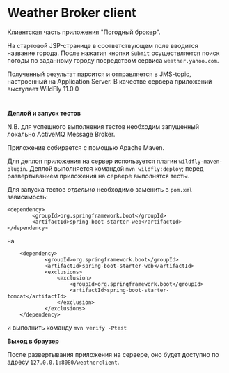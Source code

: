# Weather Broker client

Клиентская часть приложения "Погодный брокер".

На стартовой JSP-странице в соответствующем поле вводится название города.
После нажатия кнопки `Submit` осуществляется поиск погоды по заданному городу
посредством сервиса `weather.yahoo.com`.

Полученный результат парсится и отправляется в JMS-topic, настроенный на Application Server.
 В качестве сервера приложений выступает WildFly 11.0.0

#
**Деплой и запуск тестов** 

N.B. для успешного выполнения тестов необходим запущенный локально ActiveMQ Message Broker.

Приложение собирается с помощью Apache Maven.

Для деплоя приложения на сервер используется плагин `wildfly-maven-plugin`.
  Деплой выполняется командой `mvn wildfly:deploy`; перед развертыванием
  приложения на сервере выполнятся тесты.

Для запуска тестов _отдельно_ необходимо заменить в `pom.xml` зависимость:
 
   	<dependency>
   			<groupId>org.springframework.boot</groupId>
   			<artifactId>spring-boot-starter-web</artifactId>
   	</dependency>
  
  на
  
      	<dependency>
      			<groupId>org.springframework.boot</groupId>
      			<artifactId>spring-boot-starter-web</artifactId>
      			<exclusions>
      				<exclusion>
      					<groupId>org.springframework.boot</groupId>
      					<artifactId>spring-boot-starter-tomcat</artifactId>
      				</exclusion>
      			</exclusions>
      	</dependency>
  
  и выполнить команду `mvn verify -Ptest`
  
  **Выход в браузер**
 
 После развертывания приложения на сервере, оно будет доступно по адресу
  `127.0.0.1:8080/weatherclient`.